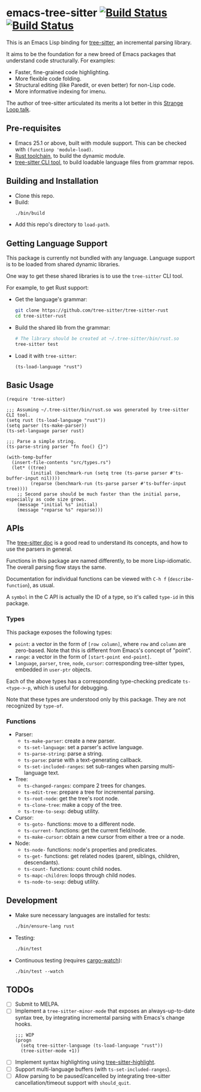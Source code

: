 # emacs-tree-sitter [![Build Status](https://travis-ci.org/ubolonton/emacs-tree-sitter.svg?branch=master)](https://travis-ci.org/ubolonton/emacs-tree-sitter) [![Build Status](https://dev.azure.com/ubolonton/emacs-tree-sitter/_apis/build/status/ubolonton.emacs-tree-sitter?branchName=master)](https://dev.azure.com/ubolonton/emacs-tree-sitter/_build/latest?definitionId=2&branchName=master)

This is an Emacs Lisp binding for [tree-sitter](https://tree-sitter.github.io/tree-sitter/), an incremental parsing library.

It aims to be the foundation for a new breed of Emacs packages that understand code structurally. For examples:
- Faster, fine-grained code highlighting.
- More flexible code folding.
- Structural editing (like Paredit, or even better) for non-Lisp code.
- More informative indexing for imenu.

The author of tree-sitter articulated its merits a lot better in this [Strange Loop talk](https://www.thestrangeloop.com/2018/tree-sitter---a-new-parsing-system-for-programming-tools.html).

## Pre-requisites

- Emacs 25.1 or above, built with module support. This can be checked with `(functionp 'module-load)`.
- [Rust toolchain](https://rustup.rs/), to build the dynamic module.
- [tree-sitter CLI tool](https://tree-sitter.github.io/tree-sitter/creating-parsers#installation), to build loadable language files from grammar repos.

## Building and Installation

- Clone this repo.
- Build:
    ```bash
    ./bin/build
    ```
- Add this repo's directory to `load-path`.

## Getting Language Support
This package is currently not bundled with any language. Language support is to be loaded from shared dynamic libraries.

One way to get these shared libraries is to use the `tree-sitter` CLI tool.

For example, to get Rust support:

- Get the language's grammar:
    ```bash
    git clone https://github.com/tree-sitter/tree-sitter-rust
    cd tree-sitter-rust
    ```
- Build the shared lib from the grammar:
    ```bash
    # The library should be created at ~/.tree-sitter/bin/rust.so
    tree-sitter test
    ```
- Load it with `tree-sitter`:
    ```emacs-lisp
    (ts-load-language "rust")
    ```

## Basic Usage

```emacs-lisp
(require 'tree-sitter)

;;; Assuming ~/.tree-sitter/bin/rust.so was generated by tree-sitter CLI tool.
(setq rust (ts-load-language "rust"))
(setq parser (ts-make-parser))
(ts-set-language parser rust)

;;; Parse a simple string.
(ts-parse-string parser "fn foo() {}")

(with-temp-buffer
  (insert-file-contents "src/types.rs")
  (let* ((tree)
         (initial (benchmark-run (setq tree (ts-parse parser #'ts-buffer-input nil))))
         (reparse (benchmark-run (ts-parse parser #'ts-buffer-input tree))))
    ;; Second parse should be much faster than the initial parse, especially as code size grows.
    (message "initial %s" initial)
    (message "reparse %s" reparse)))
```

## APIs

The [tree-sitter doc](https://tree-sitter.github.io/tree-sitter/using-parsers) is a good read to understand its concepts, and how to use the parsers in general.

Functions in this package are named differently, to be more Lisp-idiomatic. The overall parsing flow stays the same.

Documentation for individual functions can be viewed with `C-h f` (`describe-function`), as usual.

A `symbol` in the C API is actually the ID of a type, so it's called `type-id` in this package.

### Types

This package exposes the following types:

- `point`: a vector in the form of `[row column]`, where `row` and `column` are zero-based. Note that this is different from Emacs's concept of "point".
- `range`: a vector in the form of `[start-point end-point]`.
- `language`, `parser`, `tree`, `node`, `cursor`: corresponding tree-sitter types, embedded in `user-ptr` objects.

Each of the above types has a corresponding type-checking predicate `ts-<type->-p`, which is useful for debugging.

Note that these types are understood only by this package. They are not recognized by `type-of`.

### Functions

- Parser:
    + `ts-make-parser`: create a new parser.
    + `ts-set-language`: set a parser's active language.
    + `ts-parse-string`: parse a string.
    + `ts-parse`: parse with a text-generating callback.
    + `ts-set-included-ranges`: set sub-ranges when parsing multi-language text.
- Tree:
    + `ts-changed-ranges`: compare 2 trees for changes.
    + `ts-edit-tree`: prepare a tree for incremental parsing.
    + `ts-root-node`: get the tree's root node.
    + `ts-clone-tree`: make a copy of the tree.
    + `ts-tree-to-sexp`: debug utility.
- Cursor:
    + `ts-goto-` functions: move to a different node.
    + `ts-current-` functions: get the current field/node.
    + `ts-make-cursor`: obtain a new cursor from either a tree or a node.
- Node:
    + `ts-node-` functions: node's properties and predicates.
    + `ts-get-` functions: get related nodes (parent, siblings, children, descendants).
    + `ts-count-` functions: count child nodes.
    + `ts-mapc-children`: loops through child nodes.
    + `ts-node-to-sexp`: debug utility.

## Development

- Make sure necessary languages are installed for tests:
    ```bash
    ./bin/ensure-lang rust
    ```
- Testing:
    ```bash
    ./bin/test
    ```
- Continuous testing (requires [cargo-watch](https://github.com/passcod/cargo-watch)):
    ```shell
    ./bin/test --watch
    ```

## TODOs
- [ ] Submit to MELPA.
- [ ] Implement a `tree-sitter-minor-mode` that exposes an always-up-to-date syntax tree, by integrating incremental parsing with Emacs's change hooks.
    ```emacs-lisp
    ;;; WIP
    (progn
      (setq tree-sitter-language (ts-load-language "rust"))
      (tree-sitter-mode +1))
    ```
- [ ] Implement syntax highlighting using [tree-sitter-highlight](https://github.com/tree-sitter/tree-sitter/tree/master/highlight).
- [ ] Support multi-language buffers (with `ts-set-included-ranges`).
- [ ] Allow parsing to be paused/cancelled by integrating tree-sitter cancellation/timeout support with `should_quit`.
